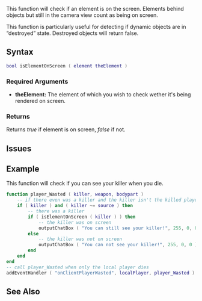 This function will check if an element is on the screen. Elements behind objects but still in the camera view count as being on screen.

This function is particularly useful for detecting if dynamic objects are in “destroyed” state. Destroyed objects will return false.

Syntax
------

``` lua
bool isElementOnScreen ( element theElement )
```

### Required Arguments

-   **theElement:** The element of which you wish to check wether it's being rendered on screen.

### Returns

Returns *true* if element is on screen, *false* if not.

Issues
------

Example
-------

This function will check if you can see your killer when you die.

``` lua
function player_Wasted ( killer, weapon, bodypart )
    -- if there even was a killer and the killer isn't the killed player itself
    if ( killer ) and ( killer ~= source ) then
        -- there was a killer
        if ( isElementOnScreen ( killer ) ) then
            -- the killer was on screen
            outputChatBox ( "You can still see your killer!", 255, 0, 0 )
        else
            -- the killer was not on screen
            outputChatBox ( "You can not see your killer!", 255, 0, 0 )
        end
    end
end
-- call player_Wasted when only the local player dies
addEventHandler ( "onClientPlayerWasted", localPlayer, player_Wasted )
```

See Also
--------
